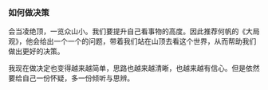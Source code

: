 ### 如何做决策

会当凌绝顶，一览众山小。我们要提升自己看事物的高度。因此推荐何帆的《大局观》，他会给出一个一个的问题，带着我们站在山顶去看这个世界，从而帮助我们做出更好的决策。

我现在做决定也变得越来越简单，思路也越来越清晰，也越来越有信心。但是依然要给自己一份怀疑，多一份倾听与思辨。
